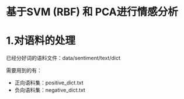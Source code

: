 基于SVM (RBF) 和 PCA进行情感分析
====

# 1.对语料的处理

已经分好词的语料文件：data/sentiment/text/dict

需要用到的有：

* 正向语料集：positive_dict.txt
* 负向语料集：negative_dict.txt


